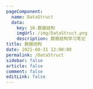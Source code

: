 ```yaml
---
pageComponent: 
  name: DataStruct
  data: 
    key: 10.数据结构
    imgUrl: /img/DataStruct.png
    description: 数据结构学习笔记
title: 数据结构
date: 2021-08-31 12:00:00
permalink: /DataStruct
sidebar: false
article: false
comment: false
editLink: false
---
```

